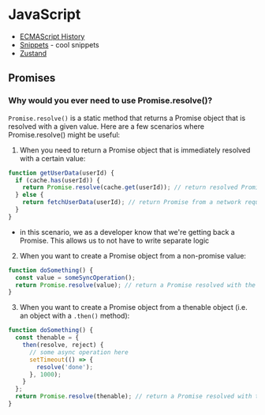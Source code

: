 # JavaScript
<a id="top"></a>

- [ECMAScript History](https://github.com/coolinmc6/front-end-dev/blob/master/javascript/ecmascript-history.md)
- [Snippets](https://github.com/coolinmc6/front-end-dev/blob/master/javascript/snippets.js) - cool snippets
- [Zustand](https://github.com/coolinmc6/front-end-dev/blob/master/javascript/zustand.md)


## Promises

### Why would you ever need to use Promise.resolve()?

`Promise.resolve()` is a static method that returns a Promise object that is resolved with a given value.
Here are a few scenarios where Promise.resolve() might be useful:

1. When you need to return a Promise object that is immediately resolved with a certain value:

```js
function getUserData(userId) {
  if (cache.has(userId)) {
    return Promise.resolve(cache.get(userId)); // return resolved Promise
  } else {
    return fetchUserData(userId); // return Promise from a network request
  }
}
```
- in this scenario, we as a developer know that we're getting back a Promise. This allows us to not have
to write separate logic

2. When you want to create a Promise object from a non-promise value:

```js
function doSomething() {
  const value = someSyncOperation();
  return Promise.resolve(value); // return a Promise resolved with the value
}
```

3. When you want to create a Promise object from a thenable object (i.e. an object with a `.then()` method):

```js
function doSomething() {
  const thenable = {
    then(resolve, reject) {
      // some async operation here
      setTimeout(() => {
        resolve('done');
      }, 1000);
    }
  };
  return Promise.resolve(thenable); // return a Promise resolved with the thenable
}
```
